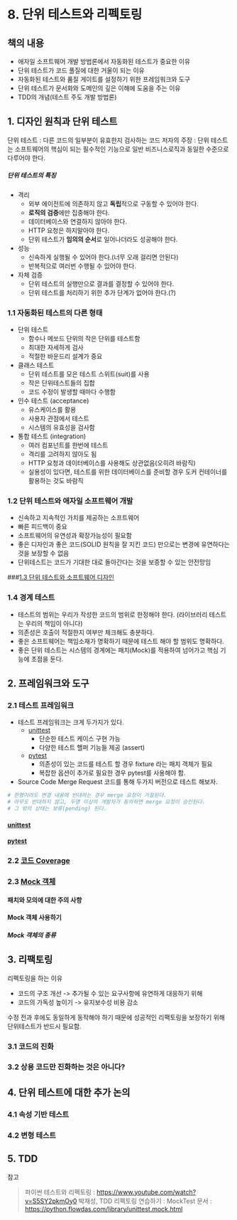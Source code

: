 # 8. 단위 테스트와 리펙토링

## 책의 내용

* 애자일 소프트웨어 개발 방법론에서 자동화된 테스트가 중요한 이유
* 단위 테스트가 코드 풀질에 대한 거울이 되는 이유
* 자동화된 테스트와 품질 게이트를 설정하기 위한 프레임워크와 도구
* 단위 테스트가 문서화와 도메인의 깊은 이해에 도움을 주는 이유
* TDD의 개념(테스트 주도 개발 방법론)

## 1. 디자인 원칙과 단위 테스트

단위 테스트   : 다른 코드의 일부분이 유효한지 검사하는 코드 
저자의 주장 : 단위 테스트는 소프트웨어의 핵심이 되는 필수적인 기능으로 일반 비즈니스로직과 동일한 수준으로 다루어야 한다.

##### 단위 테스트의 특징
* 격리
  * 외부 에이전트에 의존하지 않고 **독립**적으로 구동할 수 있어야 한다.
  * **로직의 검증**에만 집중해야 한다.
  * 데이터베이스와 연결하지 않아야 한다.
  * HTTP 요청은 하지말아야 한다.
  * 단위 테스트가 **임의의 순서**로 일어나더라도 성공해야 한다.
* 성능
  * 신속하게 실행될 수 있어야 한다.(너무 오래 걸리면 안된다)
  * 반복적으로 여러번 수행될 수 있어야 한다.
* 자체 검증 
  * 단위 테스트의 실행만으로 결과를 결정할 수 있어야 한다.
  * 단위 테스트를 처리하기 위한 추가 단계가 없어야 한다.(?)

### 1.1 자동화된 테스트의 다른 형태

* 단위 테스트
  * 함수나 메쏘드 단위의 작은 단위를 테스트함
  * 최대한 자세하게 검사
  * 적절한 바운드리 설계가 중요
* 클래스 테스트
  * 단위 테스트를 모은 테스트 스위트(suit)를 사용
  * 작은 단위테스트들의 집합
  * 코드 수정이 발생할 때마다 수행함
* 인수 테스트 (acceptance)
  * 유스케이스를 활용
  * 사용자 관점에서 테스트
  * 시스템의 유효성을 검사함
* 통합 테스트 (integration)
  * 여러 컴포넌트를 한번에 테스트
  * 격리를 고려하지 않아도 됨
  * HTTP 요청과 데이터베이스를 사용해도 상관없음(오히려 바람직)
  * 실용성이 있다면, 테스트를 위한 데이터베이스를 준비할 경우 도커 컨테이너를 활용하는 것도 바람직

### 1.2 단위 테스트와 애자일 소프트웨어 개발

* 신속하고 지속적인 가치를 제공하는 소프트웨어
* 빠른 피드백이 중요
* 소프트웨어의 유연성과 확장가능성이 필요함
* 좋은 디자인과 좋은 코드(SOLID 원칙을 잘 지킨 코드) 만으로는 변경에 유연하다는 것을 보장할 수 없음
* 단위테스트는 코드가 기대한 대로 돌아간다는 것을 보증할 수 있는 안전망임

###[1.3 단위 테스트와 소프트웨어 디자인](./metrics/README.md)

### 1.4 경계 테스트 

* 테스트의 범위는 우리가 작성한 코드의 범위로 한정해야 한다. (라이브러리 테스트는 우리의 책임이 아니다)
* 의존성은 호출이 적절한지 여부만 체크해도 충분하다.
* 좋은 소프트웨어는 책임소재가 명확하기 때문에 테스트 해야 할 범위도 명확하다.
* 좋은 단위 테스트는 시스템의 경계에는 패치(Mock)를 적용하여 넘어가고 핵심 기능에 초점을 둔다.


## 2. 프레임워크와 도구


### 2.1 테스트 프레임워크
* 테스트 프레임워크는 크게 두가지가 있다.
  * [unittest](https://docs.python.org/3/library/unittest.html)
    * 단순한 테스트 케이스 구현 가능
    * 다양한 테스트 핼퍼 기능들 제공 (assert)
  * [pytest](https://docs.pytest.org/en/latest/)
    * 의존성이 있는 코드를 테스트 할 경우 fixture 라는 패치 객체가 필요 
    * 복잡한 옵션이 추가로 필요한 경우 pytest를 사용해야 함.
* Source Code Merge Request 코드를 통해 두가지 버전으로 테스트 해보자.

``` python
# 한명이라도 변경 내용에 반대하는 경우 merge 요청이 거절된다.
# 아무도 반대하지 않고, 두명 이상의 개발자가 동의하면 merge 요청이 승인된다.
# 그 밖의 상태는 보류(pending) 된다.


```

#### [unittest](./framework/unittest.md)

#### [pytest](./framework/pytest.md)


### 2.2 [코드 Coverage](./coverage/README.md)


### 2.3 [Mock 객체](./mock/README.md)


#### 패치와 모의에 대한 주의 사항

#### Mock 객체 사용하기

##### Mock 객체의 종류





## 3. 리팩토링

리펙토링을 하는 이유
* 코드의 구조 개선  -> 추가될 수 있는 요구사항에 유연하게 대응하기 위해
* 코드의 가독성 높이기 -> 유지보수성 비용 감소
  
수정 전과 후에도 동일하게 동작해야 하기 때문에 성공적인 리팩토링을 보장하기 위해 단위테스트가 반드시 필요함.

### 3.1 코드의 진화

### 3.2 상용 코드만 진화하는 것은 아니다?


## 4. 단위 테스트에 대한 추가 논의

### 4.1 속성 기반 테스트

### 4.2 변형 테스트


## 5. TDD




참고
> 파이썬 테스트와 리펙토링 : https://www.youtube.com/watch?v=S5SY2pkmOy0 
> 박재성, TDD 리펙토링 연습하기 : 
> MockTest 문서 : https://python.flowdas.com/library/unittest.mock.html
> 
